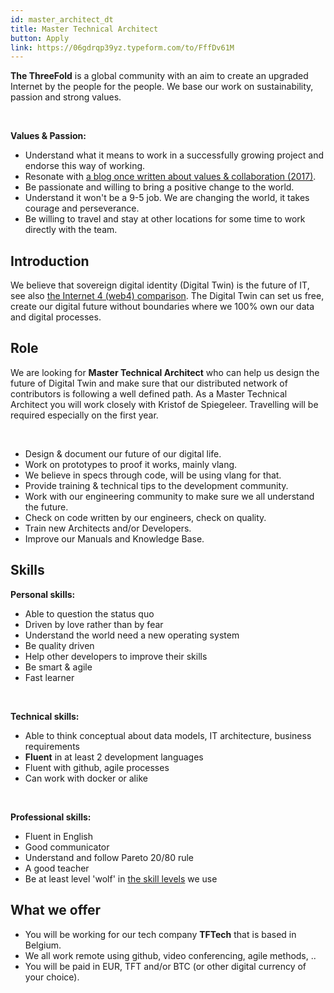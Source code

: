 ```yaml
---
id: master_architect_dt
title: Master Technical Architect
button: Apply
link: https://06gdrqp39yz.typeform.com/to/FffDv61M
---
```


**The ThreeFold** is a global community with an aim to create an upgraded Internet by the people for the people. We base our work on sustainability, passion and strong values.

<br/>

**Values & Passion:**
<br/>

  - Understand what it means to work in a successfully growing project and endorse this way of working.
  - Resonate with [a blog once written about values & collaboration (2017)](https://threefold.io/info/threefold#/threefold__kristof_build_a_better_world_values_collaboration?id=change-is-good).
  - Be passionate and willing to bring a positive change to the world.
  - Understand it won't be a 9-5 job. We are changing the world, it takes courage and perseverance.
  - Be willing to travel and stay at other locations for some time to work directly with the team.

## Introduction

We believe  that sovereign digital identity (Digital Twin) is the future of IT, see also [the Internet 4 (web4) comparison](https://threefold.io/info/threefold#/threefold__grid_compare?id=web20-vs-web30-vs-threefold-grid).
The Digital Twin can set us free, create our digital future without boundaries where we 100% own our data and digital processes.

## Role

We are looking for **Master Technical Architect** who can help us design the future of Digital Twin and make sure that our distributed network of contributors is following a well defined path.
As a Master Technical Architect you will work closely with Kristof de Spiegeleer. Travelling will be required especially on the first year.

<br/>

- Design & document our future of our digital life.
- Work on prototypes to proof it works, mainly vlang.
- We believe in specs through code, will be using vlang for that.
- Provide training & technical tips to the development community.
- Work with our engineering community to make sure we all understand the future.
- Check on code written by our engineers, check on quality.
- Train new Architects and/or Developers.
- Improve our Manuals and Knowledge Base.

## Skills

**Personal skills:**
  - Able to question the status quo
  - Driven by love rather than by fear
  - Understand the world need a new operating system
  - Be quality driven
  - Help other developers to improve their skills
  - Be smart & agile
  - Fast learner

<br/>

**Technical skills:**
  - Able to think conceptual about data models, IT architecture, business requirements
  - **Fluent** in at least 2 development languages
  - Fluent with github, agile processes
  - Can work with docker or alike

<br/>

**Professional skills:**
  - Fluent in English
  - Good communicator
  - Understand and follow Pareto 20/80 rule
  - A good teacher
  - Be at least level 'wolf' in [the skill levels](https://threefold.io/info/threefold#/threefold__p2p_awareness_level) we use

## What we offer

- You will be working for our tech company **TFTech** that is based in Belgium.
- We all work remote using github, video conferencing, agile methods, ..
- You will be paid in EUR, TFT and/or BTC (or other digital currency of your choice).

